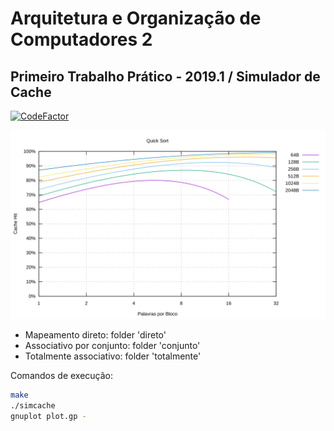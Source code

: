 # Arquitetura e Organização de Computadores 2
## Primeiro Trabalho Prático - 2019.1 / Simulador de Cache
[![CodeFactor](https://www.codefactor.io/repository/github/durfan/ufsj-aoc2-tp1/badge)](https://www.codefactor.io/repository/github/durfan/ufsj-aoc2-tp1)

![](./direto/output/quicksort_hit.svg)

* Mapeamento direto: folder 'direto'
* Associativo por conjunto: folder 'conjunto'
* Totalmente associativo: folder 'totalmente'


Comandos de execução:

```bash
make
./simcache
gnuplot plot.gp -
```
